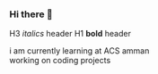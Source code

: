 ### Hi there 👋

<!--
**Slimysnorp/Slimysnorp** is a ✨ _special_ ✨ repository because its `README.md` (this file) appears on your GitHub profile.

Here are some ideas to get you started:

- 🔭 I’m currently working on ... repostitories
- 🌱 I’m currently learning ... coding''
- 👯 I’m looking to collaborate on ... coding html projects
- 🤔 I’m looking for help with ... coding--
- 💬 Ask me about ... coding
- 📫 How to reach me: ... *hpeacock.24@acsamman.edu.jo*
- 😄 Pronouns: ... _He/Him_
- ⚡ Fun fact: ... N/A 
italics 
-->
H3 *italics* header
H1 **bold** header 
<body> <p> i am currently learning at ACS amman<br> working on coding projects</br></p> </body>
